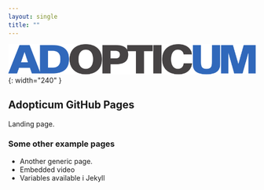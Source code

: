 ```yaml
---
layout: single
title: ""
---
```


![Adopticum logo](/assets/images/adopticum-logo-text-only.svg){: width="240" }

## Adopticum GitHub Pages

Landing page.

### Some other example pages

- Another generic page.
- Embedded video
- Variables available i Jekyll


